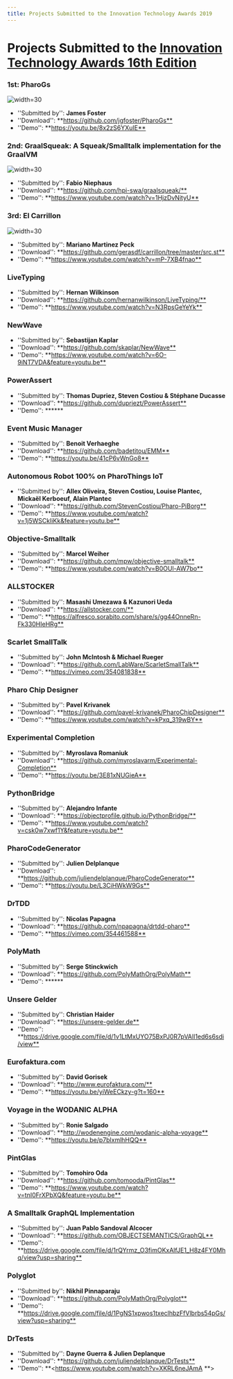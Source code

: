 ```yaml
---
title: Projects Submitted to the Innovation Technology Awards 2019
---
```

# Projects Submitted to the [Innovation Technology Awards 16th Edition](https://esug.github.io/2019-Conference/awardsCall2019.html)

### 1st: PharoGs
![](file://Medailles2019-01.png "width=30")
- ''Submitted by'': **James Foster**
- ''Download'': **<https://github.com/jgfoster/PharoGs**>
- ''Demo'': **<https://youtu.be/8x2zS6YXuIE**>

### 2nd: GraalSqueak: A Squeak/Smalltalk implementation for the GraalVM
![](file://Medailles2019-02.png "width=30")
- ''Submitted by'': **Fabio Niephaus**
- ''Download'': **<https://github.com/hpi-swa/graalsqueak/**>
- ''Demo'': **<https://www.youtube.com/watch?v=1HjzDvNityU**>

### 3rd: El Carrillon
![](file://Medailles2019-03.png "width=30")
- ''Submitted by'': **Mariano Martinez Peck**
- ''Download'': **<https://github.com/gerasdf/carrillon/tree/master/src.st**>
- ''Demo'': **<https://www.youtube.com/watch?v=mP-7XB4fnao**>

### LiveTyping
- ''Submitted by'': **Hernan Wilkinson**
- ''Download'': **<https://github.com/hernanwilkinson/LiveTyping/**>
- ''Demo'': **<https://www.youtube.com/watch?v=N3RpsGeYeYk**>

### NewWave
- ''Submitted by'': **Sebastijan Kaplar**
- ''Download'': **<https://github.com/skaplar/NewWave**>
- ''Demo'': **<https://www.youtube.com/watch?v=6O-9iNT7VDA&feature=youtu.be**>

### PowerAssert
- ''Submitted by'': **Thomas Dupriez, Steven Costiou & Stéphane Ducasse**
- ''Download'': **<https://github.com/dupriezt/PowerAssert**>
- ''Demo'': ******

### Event Music Manager
- ''Submitted by'': **Benoit Verhaeghe**
- ''Download'': **<https://github.com/badetitou/EMM**>
- ''Demo'': **<https://youtu.be/41cP6vWnGo8**>

### Autonomous Robot 100% on PharoThings IoT
- ''Submitted by'': **Allex Oliveira, Steven Costiou, Louise Plantec, Mickaël Kerboeuf, Alain Plantec**
- ''Download'': **<https://github.com/StevenCostiou/Pharo-PiBorg**>
- ''Demo'': **<https://www.youtube.com/watch?v=1j5WSCkIiKk&feature=youtu.be**>

### Objective-Smalltalk
- ''Submitted by'': **Marcel Weiher**
- ''Download'': **<https://github.com/mpw/objective-smalltalk**>
- ''Demo'': **<https://www.youtube.com/watch?v=B0OUl-AW7bo**>

### ALLSTOCKER
- ''Submitted by'': **Masashi Umezawa & Kazunori Ueda**
- ''Download'': **<https://allstocker.com/**>
- ''Demo'': **<https://alfresco.sorabito.com/share/s/gg44OnneRn-Fk330HIeHRg**>

### Scarlet SmallTalk
- ''Submitted by'': **John McIntosh & Michael Rueger**
- ''Download'': **<https://github.com/LabWare/ScarletSmallTalk**>
- ''Demo'': **<https://vimeo.com/354081838**>

### Pharo Chip Designer
- ''Submitted by'': **Pavel Krivanek**
- ''Download'': **<https://github.com/pavel-krivanek/PharoChipDesigner**>
- ''Demo'': **<https://www.youtube.com/watch?v=kPxq_319wBY**>

### Experimental Completion
- ''Submitted by'': **Myroslava Romaniuk**
- ''Download'': **<https://github.com/myroslavarm/Experimental-Completion**>
- ''Demo'': **<https://youtu.be/3E81xNUGieA**>

### PythonBridge
- ''Submitted by'': **Alejandro Infante**
- ''Download'': **<https://objectprofile.github.io/PythonBridge/**>
- ''Demo'': **<https://www.youtube.com/watch?v=csk0w7xwf1Y&feature=youtu.be**>

### PharoCodeGenerator
- ''Submitted by'': **Julien Delplanque**
- ''Download'': **<https://github.com/juliendelplanque/PharoCodeGenerator**>
- ''Demo'': **<https://youtu.be/L3CiHWkW9Gs**>

### DrTDD
- ''Submitted by'': **Nicolas Papagna**
- ''Download'': **<https://github.com/npapagna/drtdd-pharo**>
- ''Demo'': **<https://vimeo.com/354461588**>

### PolyMath
- ''Submitted by'': **Serge Stinckwich**
- ''Download'': **<https://github.com/PolyMathOrg/PolyMath**>
- ''Demo'': ******

### Unsere Gelder
- ''Submitted by'': **Christian Haider**
- ''Download'': **<https://unsere-gelder.de**>
- ''Demo'': **<https://drive.google.com/file/d/1v1LtMxUYO75BxPJ0R7pVAIl1ed6s6sdi/view**>

### Eurofaktura.com
- ''Submitted by'': **David Gorisek**
- ''Download'': **<http://www.eurofaktura.com/**>
- ''Demo'': **<https://youtu.be/yiWeECkzy-g?t=160**>

### Voyage in the WODANIC ALPHA
- ''Submitted by'': **Ronie Salgado**
- ''Download'': **<http://wodenengine.com/wodanic-alpha-voyage**>
- ''Demo'': **<https://youtu.be/p7blxmlhHQQ**>

### PintGlas
- ''Submitted by'': **Tomohiro Oda**
- ''Download'': **<https://github.com/tomooda/PintGlas**>
- ''Demo'': **<https://www.youtube.com/watch?v=tnI0FrXPbXQ&feature=youtu.be**>

### A Smalltalk GraphQL Implementation
- ''Submitted by'': **Juan Pablo Sandoval Alcocer**
- ''Download'': **<https://github.com/OBJECTSEMANTICS/GraphQL**>
- ''Demo'': **<https://drive.google.com/file/d/1rQYrmz_O3fimOKxAlfJE1_H8z4FY0Mhq/view?usp=sharing**>

### Polyglot
- ''Submitted by'': **Nikhil Pinnaparaju**
- ''Download'': **<https://github.com/PolyMathOrg/Polyglot**>
- ''Demo'': **<https://drive.google.com/file/d/1PgNS1xpwos1txeclhbzFfVlbrbs54pGs/view?usp=sharing**>


### DrTests
- ''Submitted by'': **Dayne Guerra & Julien Deplanque**
- ''Download'': **<https://github.com/juliendelplanque/DrTests**>
- ''Demo'': **<https://www.youtube.com/watch?v=XKRL6neJAmA **>
